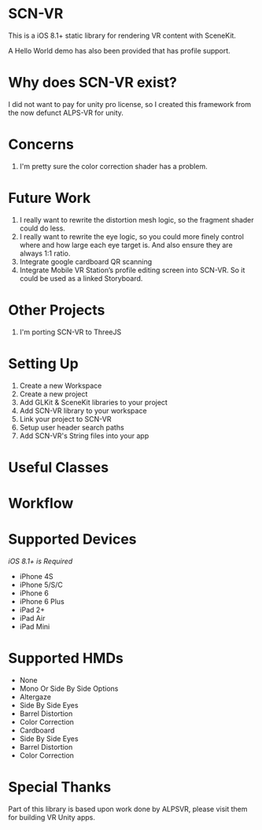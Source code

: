 SCN-VR
======

This is a iOS 8.1+ static library for rendering VR content with SceneKit.

A Hello World demo has also been provided that has profile support.

Why does SCN-VR exist?
======

I did not want to pay for unity pro license, so I created this framework from the now defunct ALPS-VR for unity. 

Concerns
======

1.	I'm pretty sure the color correction shader has a problem.

Future Work
======

1.	I really want to rewrite the distortion mesh logic, so the fragment shader could do less.
2.	I really want to rewrite the eye logic, so you could more finely control where and how large each eye target is.  And also ensure they are always 1:1 ratio.
3.	Integrate google cardboard QR scanning
4.	Integrate Mobile VR Station’s profile editing screen into SCN-VR.  So it could be used as a linked Storyboard.

Other Projects
======

1. I'm porting SCN-VR to ThreeJS

Setting Up
======

1. Create a new Workspace
2. Create a new project
3. Add GLKit & SceneKit libraries to your project
4. Add SCN-VR library to your workspace
5. Link your project to SCN-VR
6. Setup user header search paths
7. Add SCN-VR's String files into your app

Useful Classes
======

Workflow
======

Supported Devices
======

*iOS 8.1+ is Required*

- iPhone 4S
- iPhone 5/S/C
- iPhone 6
- iPhone 6 Plus
- iPad 2+
- iPad Air
- iPad Mini

Supported HMDs
======

- None
 - Mono Or Side By Side Options
- Altergaze
 - Side By Side Eyes
 - Barrel Distortion
 - Color Correction
- Cardboard
 - Side By Side Eyes
 - Barrel Distortion
 - Color Correction

Special Thanks
======

Part of this library is based upon work done by ALPSVR, please visit them for building VR Unity apps.
